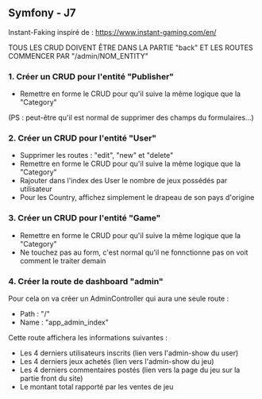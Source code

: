 
## Symfony - J7


Instant-Faking inspiré de : https://www.instant-gaming.com/en/


TOUS LES CRUD DOIVENT ÊTRE DANS LA PARTIE "back" ET LES ROUTES COMMENCER PAR "/admin/NOM_ENTITY"

  
### 1. Créer un CRUD pour l'entité "Publisher"


- Remettre en forme le CRUD pour qu'il suive la même logique que la "Category"


(PS : peut-être qu'il est normal de supprimer des champs du formulaires...)


### 2. Créer un CRUD pour l'entité "User"


- Supprimer les routes : "edit", "new" et "delete"
- Remettre en forme le CRUD pour qu'il suive la même logique que la "Category"
- Rajouter dans l'index des User le nombre de jeux possédés par utilisateur
- Pour les Country, affichez simplement le drapeau de son pays d'origine


### 3. Créer un CRUD pour l'entité "Game"


- Remettre en forme le CRUD pour qu'il suive la même logique que la "Category"
- Ne touchez pas au form, c'est normal qu'il ne fonnctionne pas on voit comment le traiter demain


### 4. Créer la route de dashboard "admin"


Pour cela on va créer un AdminController qui aura une seule route :
- Path : "/"
- Name : "app_admin_index"

Cette route affichera les informations suivantes :
- Les 4 derniers utilisateurs inscrits (lien vers l'admin-show du user)
- Les 4 derniers jeux achetés (lien vers l'admin-show du jeu)
- Les 4 derniers commentaires postés (lien vers la page du jeu sur la partie front du site)
- Le montant total rapporté par les ventes de jeu

